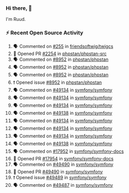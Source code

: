 ### Hi there, 👋

I'm Ruud.
 
### :zap: Recent Open Source Activity

<!--START_SECTION:activity-->
1. 🗣 Commented on [#255](https://github.com/friendsoftwig/twigcs/issues/255) in [friendsoftwig/twigcs](https://github.com/friendsoftwig/twigcs)
2. 💪 Opened PR [#2254](https://github.com/phpstan/phpstan-src/pull/2254) in [phpstan/phpstan-src](https://github.com/phpstan/phpstan-src)
3. 🗣 Commented on [#8952](https://github.com/phpstan/phpstan/issues/8952) in [phpstan/phpstan](https://github.com/phpstan/phpstan)
4. 🗣 Commented on [#8952](https://github.com/phpstan/phpstan/issues/8952) in [phpstan/phpstan](https://github.com/phpstan/phpstan)
5. 🗣 Commented on [#8952](https://github.com/phpstan/phpstan/issues/8952) in [phpstan/phpstan](https://github.com/phpstan/phpstan)
6. ❗️ Opened issue [#8952](https://github.com/phpstan/phpstan/issues/8952) in [phpstan/phpstan](https://github.com/phpstan/phpstan)
7. 🗣 Commented on [#49134](https://github.com/symfony/symfony/issues/49134) in [symfony/symfony](https://github.com/symfony/symfony)
8. 🗣 Commented on [#49134](https://github.com/symfony/symfony/issues/49134) in [symfony/symfony](https://github.com/symfony/symfony)
9. 🗣 Commented on [#49134](https://github.com/symfony/symfony/issues/49134) in [symfony/symfony](https://github.com/symfony/symfony)
10. 🗣 Commented on [#49138](https://github.com/symfony/symfony/issues/49138) in [symfony/symfony](https://github.com/symfony/symfony)
11. 🗣 Commented on [#49134](https://github.com/symfony/symfony/issues/49134) in [symfony/symfony](https://github.com/symfony/symfony)
12. 🗣 Commented on [#49134](https://github.com/symfony/symfony/issues/49134) in [symfony/symfony](https://github.com/symfony/symfony)
13. 🗣 Commented on [#49134](https://github.com/symfony/symfony/issues/49134) in [symfony/symfony](https://github.com/symfony/symfony)
14. 🗣 Commented on [#49138](https://github.com/symfony/symfony/issues/49138) in [symfony/symfony](https://github.com/symfony/symfony)
15. 🗣 Commented on [#17952](https://github.com/symfony/symfony-docs/issues/17952) in [symfony/symfony-docs](https://github.com/symfony/symfony-docs)
16. 💪 Opened PR [#17954](https://github.com/symfony/symfony-docs/pull/17954) in [symfony/symfony-docs](https://github.com/symfony/symfony-docs)
17. 🗣 Commented on [#49490](https://github.com/symfony/symfony/issues/49490) in [symfony/symfony](https://github.com/symfony/symfony)
18. 💪 Opened PR [#49490](https://github.com/symfony/symfony/pull/49490) in [symfony/symfony](https://github.com/symfony/symfony)
19. ❗️ Opened issue [#49489](https://github.com/symfony/symfony/issues/49489) in [symfony/symfony](https://github.com/symfony/symfony)
20. 🗣 Commented on [#49487](https://github.com/symfony/symfony/issues/49487) in [symfony/symfony](https://github.com/symfony/symfony)
<!--END_SECTION:activity-->
